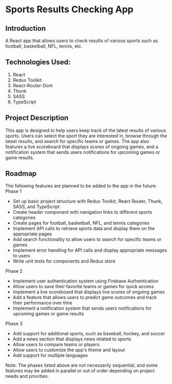 # Sports Results Checking App

## Introduction

A React app that allows users to check results of various sports such as football, basketball, NFL, tennis, etc.

## Technologies Used:

1. React
2. Redux Toolkit
3. React-Router-Dom
4. Thunk
5. SASS
6. TypeScript

## Project Description

This app is designed to help users keep track of the latest results of various sports. Users can select the sport they
are interested in, browse through the latest results, and search for specific teams or games. The app also features a
live scoreboard that displays scores of ongoing games, and a notification system that sends users notifications for
upcoming games or game results.

## Roadmap

The following features are planned to be added to the app in the future:
Phase 1

- Set up basic project structure with Redux Toolkit, React Router, Thunk, SASS, and TypeScript
- Create header component with navigation links to different sports categories
- Create pages for football, basketball, NFL, and tennis categories
- Implement API calls to retrieve sports data and display them on the appropriate pages
- Add search functionality to allow users to search for specific teams or games
- Implement error handling for API calls and display appropriate messages to users
- Write unit tests for components and Redux store

Phase 2

- Implement user authentication system using Firebase Authentication
- Allow users to save their favorite teams or games for quick access
- Implement a live scoreboard that displays live scores of ongoing games
- Add a feature that allows users to predict game outcomes and track their performance over time
- Implement a notification system that sends users notifications for upcoming games or game results

Phase 3

- Add support for additional sports, such as baseball, hockey, and soccer
- Add a news section that displays news related to sports
- Allow users to compare teams or players
- Allow users to customize the app's theme and layout
- Add support for multiple languages

Note: The phases listed above are not necessarily sequential, and some features may be added in parallel or out of order
depending on project needs and priorities.
